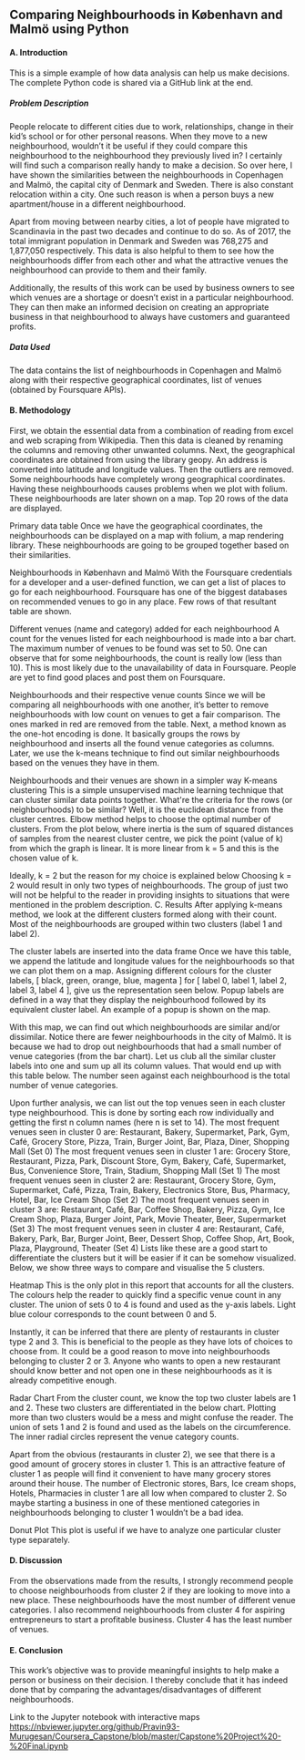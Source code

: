 ## Comparing Neighbourhoods in København and Malmö using Python

#### A. Introduction
This is a simple example of how data analysis can help us make decisions. The complete Python code is shared via a GitHub link at the end.

##### Problem Description
People relocate to different cities due to work, relationships, change in their kid’s school or for other personal reasons. When they move to a new neighbourhood, wouldn’t it be useful if they could compare this neighbourhood to the neighbourhood they previously lived in? I certainly will find such a comparison really handy to make a decision. So over here, I have shown the similarities between the neighbourhoods in Copenhagen and Malmö, the capital city of Denmark and Sweden. There is also constant relocation within a city. One such reason is when a person buys a new apartment/house in a different neighbourhood.

Apart from moving between nearby cities, a lot of people have migrated to Scandinavia in the past two decades and continue to do so. As of 2017, the total immigrant population in Denmark and Sweden was 768,275 and 1,877,050 respectively. This data is also helpful to them to see how the neighbourhoods differ from each other and what the attractive venues the neighbourhood can provide to them and their family.

Additionally, the results of this work can be used by business owners to see which venues are a shortage or doesn’t exist in a particular neighbourhood. They can then make an informed decision on creating an appropriate business in that neighbourhood to always have customers and guaranteed profits.

##### Data Used
The data contains the list of neighbourhoods in Copenhagen and Malmö along with their respective geographical coordinates, list of venues (obtained by Foursquare APIs).

#### B. Methodology
First, we obtain the essential data from a combination of reading from excel and web scraping from Wikipedia. Then this data is cleaned by renaming the columns and removing other unwanted columns. Next, the geographical coordinates are obtained from using the library geopy. An address is converted into latitude and longitude values. Then the outliers are removed. Some neighbourhoods have completely wrong geographical coordinates. Having these neighbourhoods causes problems when we plot with folium. These neighbourhoods are later shown on a map. Top 20 rows of the data are displayed.

Primary data table
Once we have the geographical coordinates, the neighbourhoods can be displayed on a map with folium, a map rendering library. These neighbourhoods are going to be grouped together based on their similarities.

Neighbourhoods in København and Malmö
With the Foursquare credentials for a developer and a user-defined function, we can get a list of places to go for each neighbourhood. Foursquare has one of the biggest databases on recommended venues to go in any place. Few rows of that resultant table are shown.

Different venues (name and category) added for each neighbourhood
A count for the venues listed for each neighbourhood is made into a bar chart. The maximum number of venues to be found was set to 50. One can observe that for some neighbourhoods, the count is really low (less than 10). This is most likely due to the unavailability of data in Foursquare. People are yet to find good places and post them on Foursquare.

Neighbourhoods and their respective venue counts
Since we will be comparing all neighbourhoods with one another, it’s better to remove neighbourhoods with low count on venues to get a fair comparison. The ones marked in red are removed from the table.
Next, a method known as the one-hot encoding is done. It basically groups the rows by neighbourhood and inserts all the found venue categories as columns. Later, we use the k-means technique to find out similar neighbourhoods based on the venues they have in them.

Neighbourhoods and their venues are shown in a simpler way
K-means clustering
This is a simple unsupervised machine learning technique that can cluster similar data points together. What're the criteria for the rows (or neighbourhoods) to be similar? Well, it is the euclidean distance from the cluster centres. Elbow method helps to choose the optimal number of clusters. From the plot below, where inertia is the sum of squared distances of samples from the nearest cluster centre, we pick the point (value of k) from which the graph is linear. It is more linear from k = 5 and this is the chosen value of k.

Ideally, k = 2 but the reason for my choice is explained below
Choosing k = 2 would result in only two types of neighbourhoods. The group of just two will not be helpful to the reader in providing insights to situations that were mentioned in the problem description.
C. Results
After applying k-means method, we look at the different clusters formed along with their count. Most of the neighbourhoods are grouped within two clusters (label 1 and label 2).


The cluster labels are inserted into the data frame
Once we have this table, we append the latitude and longitude values for the neighbourhoods so that we can plot them on a map. Assigning different colours for the cluster labels, [ black, green, orange, blue, magenta ] for
[ label 0, label 1, label 2, label 3, label 4 ], give us the representation seen below.
Popup labels are defined in a way that they display the neighbourhood followed by its equivalent cluster label. An example of a popup is shown on the map.

With this map, we can find out which neighbourhoods are similar and/or dissimilar. Notice there are fewer neighbourhoods in the city of Malmö. It is because we had to drop out neighbourhoods that had a small number of venue categories (from the bar chart).
Let us club all the similar cluster labels into one and sum up all its column values. That would end up with this table below. The number seen against each neighbourhood is the total number of venue categories.

Upon further analysis, we can list out the top venues seen in each cluster type neighbourhood. This is done by sorting each row individually and getting the first n column names (here n is set to 14).
The most frequent venues seen in cluster 0 are:
Restaurant, Bakery, Supermarket, Park, Gym, Café, Grocery Store, Pizza, Train, Burger Joint, Bar, Plaza, Diner, Shopping Mall (Set 0)
The most frequent venues seen in cluster 1 are:
Grocery Store, Restaurant, Pizza, Park, Discount Store, Gym, Bakery, Café, Supermarket, Bus, Convenience Store, Train, Stadium, Shopping Mall (Set 1)
The most frequent venues seen in cluster 2 are:
Restaurant, Grocery Store, Gym, Supermarket, Café, Pizza, Train, Bakery, Electronics Store, Bus, Pharmacy, Hotel, Bar, Ice Cream Shop (Set 2)
The most frequent venues seen in cluster 3 are:
Restaurant, Café, Bar, Coffee Shop, Bakery, Pizza, Gym, Ice Cream Shop, Plaza, Burger Joint, Park, Movie Theater, Beer, Supermarket (Set 3)
The most frequent venues seen in cluster 4 are:
Restaurant, Café, Bakery, Park, Bar, Burger Joint, Beer, Dessert Shop, Coffee Shop, Art, Book, Plaza, Playground, Theater (Set 4)
Lists like these are a good start to differentiate the clusters but it will be easier if it can be somehow visualized. Below, we show three ways to compare and visualise the 5 clusters.

Heatmap
This is the only plot in this report that accounts for all the clusters. The colours help the reader to quickly find a specific venue count in any cluster. The union of sets 0 to 4 is found and used as the y-axis labels. Light blue colour corresponds to the count between 0 and 5.

Instantly, it can be inferred that there are plenty of restaurants in cluster type 2 and 3. This is beneficial to the people as they have lots of choices to choose from. It could be a good reason to move into neighbourhoods belonging to cluster 2 or 3. Anyone who wants to open a new restaurant should know better and not open one in these neighbourhoods as it is already competitive enough.

Radar Chart
From the cluster count, we know the top two cluster labels are 1 and 2. These two clusters are differentiated in the below chart. Plotting more than two clusters would be a mess and might confuse the reader. The union of sets 1 and 2 is found and used as the labels on the circumference. The inner radial circles represent the venue category counts.

Apart from the obvious (restaurants in cluster 2), we see that there is a good amount of grocery stores in cluster 1. This is an attractive feature of cluster 1 as people will find it convenient to have many grocery stores around their house. The number of Electronic stores, Bars, Ice cream shops, Hotels, Pharmacies in cluster 1 are all low when compared to cluster 2. So maybe starting a business in one of these mentioned categories in neighbourhoods belonging to cluster 1 wouldn’t be a bad idea.

Donut Plot
This plot is useful if we have to analyze one particular cluster type separately.

#### D. Discussion
From the observations made from the results, I strongly recommend people to choose neighbourhoods from cluster 2 if they are looking to move into a new place. These neighbourhoods have the most number of different venue categories. I also recommend neighbourhoods from cluster 4 for aspiring entrepreneurs to start a profitable business. Cluster 4 has the least number of venues.

#### E. Conclusion
This work’s objective was to provide meaningful insights to help make a person or business on their decision. I thereby conclude that it has indeed done that by comparing the advantages/disadvantages of different neighbourhoods.

Link to the Jupyter notebook with interactive maps
https://nbviewer.jupyter.org/github/Pravin93-Murugesan/Coursera_Capstone/blob/master/Capstone%20Project%20-%20Final.ipynb
